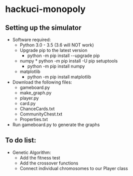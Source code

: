 # hackuci-monopoly
## Setting up the simulator
* Software required:
    * Python 3.0 - 3.5 (3.6 will NOT work)
    * Upgrade pip to the latest version
        * python -m pip install --upgrade pip
	* numpy
            * python -m pip install -U pip setuptools
	    * python -m pip install numpy
	* matplotlib
	    * python -m pip install matplotlib
* Download the following files: 
    * gameboard.py
    * make_graph.py
    * player.py
    * card.py
    * ChanceCards.txt
    * CommunityChest.txt
    * Properties.txt
* Run gameboard.py to generate the graphs
## To do list:
* Genetic Algorithm:
    * Add the fitness test
    * Add the crossover functions
    * Connect individual chromosomes to our Player class 
	

